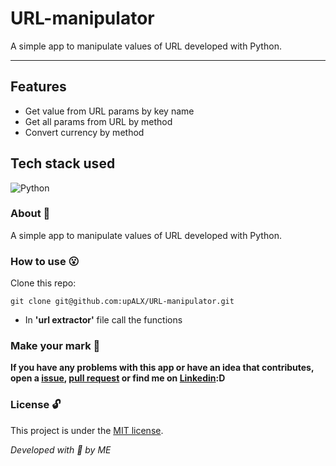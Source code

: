 # URL-manipulator
A simple app to manipulate values of URL developed with Python.

---
## Features
- Get value from URL params by key name
- Get all params from URL by method
- Convert currency by method 

## Tech stack used
![Python](https://img.shields.io/badge/-Python-05122A?style=flat&logo=python)&nbsp;

### About :book:
A simple app to manipulate values of URL developed with Python.

### How to use :open_mouth:
Clone this repo:

```
git clone git@github.com:upALX/URL-manipulator.git
```

- In **'url extractor'** file call the functions 

### Make your mark :triangular_flag_on_post:

**If you have any problems with this app or have an idea that contributes, open a [issue](https://github.com/upALX/URL-manipulator/issues), [pull request](https://github.com/upALX/URL-manipulator/pulls) or find me on [Linkedin](https://www.linkedin.com/in/upalx/):D**

### License :unlock:
This project is under the [MIT license](https://github.com/upALX/Simple-API/blob/1bd0e539a673e684ebe9977cd72c709acbd65aa3/LICENSE).

*Developed with :purple_heart: by ME*
